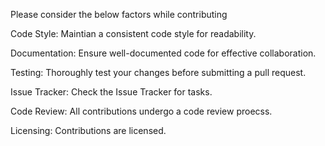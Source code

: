 Please consider the below factors while contributing

Code Style:
Maintian a consistent code style for readability.

Documentation:
Ensure well-documented code for effective collaboration.

Testing:
Thoroughly test your changes before submitting a pull request.

Issue Tracker:
Check the Issue Tracker for tasks.

Code Review:
All contributions undergo a code review proecss.

Licensing:
Contributions are licensed.
